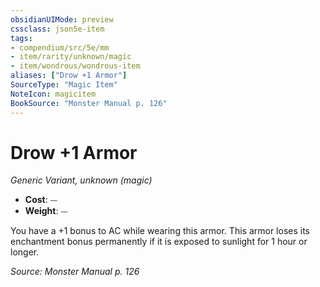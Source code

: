 ```yaml
---
obsidianUIMode: preview
cssclass: json5e-item
tags:
- compendium/src/5e/mm
- item/rarity/unknown/magic
- item/wondrous/wondrous-item
aliases: ["Drow +1 Armor"]
SourceType: "Magic Item"
NoteIcon: magicitem
BookSource: "Monster Manual p. 126"
---
```

# Drow +1 Armor
*Generic Variant, unknown (magic)*  

- **Cost**: ⏤
- **Weight**: ⏤

You have a +1 bonus to AC while wearing this armor. This armor loses its enchantment bonus permanently if it is exposed to sunlight for 1 hour or longer.

*Source: Monster Manual p. 126*
